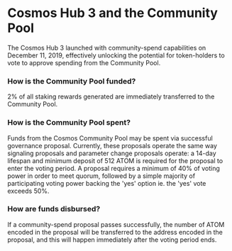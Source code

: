 # Cosmos Hub 3 and the Community Pool
The Cosmos Hub 3 launched with community-spend capabilities on December 11, 2019, effectively unlocking the potential for token-holders to vote to approve spending from the Community Pool.

### How is the Community Pool funded?
2% of all staking rewards generated are immediately transferred to the Community Pool.

### How is the Community Pool spent?
Funds from the Cosmos Community Pool may be spent via successful governance proposal. Currently, these
proposals operate the same way signaling proposals and parameter change proposals operate: a 14-day lifespan and minimum
deposit of 512 ATOM is required for the proposal to enter the voting period. A proposal requires a minimum of 40% of voting
power in order to meet quorum, followed by a simple majority of participating voting power backing the 'yes' option 
ie. the 'yes' vote exceeds 50%.

### How are funds disbursed?
If a community-spend proposal passes successfully, the number of ATOM encoded in the proposal will be transferred to
the address encoded in the proposal, and this will happen immediately after the voting period ends.
